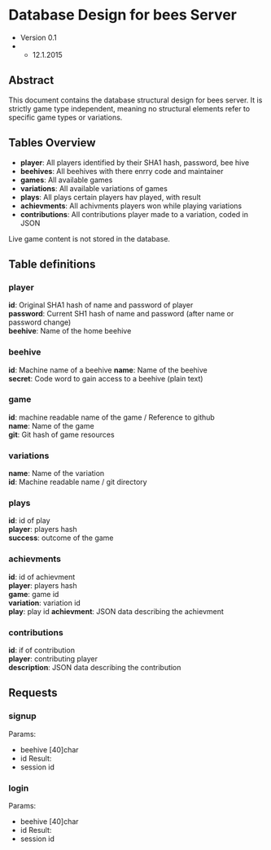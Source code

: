 # Database Design for bees Server
* Version 0.1
* * 12.1.2015

## Abstract

This document contains the database structural design for bees server. It is strictly game type independent, meaning no structural elements refer to specific game types or variations.  

## Tables Overview
* **player**: All players identified by their SHA1 hash, password, bee hive
* **beehives**: All beehives with there enrry code and maintainer
* **games**: All available games
* **variations**: All available variations of games
* **plays**: All plays certain players hav played, with result
* **achievments**: All achivments players won while playing variations
* **contributions**: All contributions player made to a variation, coded in JSON

Live game content is not stored in the database.   

## Table definitions

### player
**id**: Original SHA1 hash of name and password of player  
**password**: Current SH1 hash of name and password (after name or password change)  
**beehive**: Name of the home beehive  

### beehive
**id**: Machine name of a beehive
**name**: Name of the beehive  
**secret**: Code word to gain access to a beehive (plain text)  

### game
**id**: machine readable name of the game / Reference to github   
**name**: Name of the game  
**git**: Git hash of game resources   

### variations
**name**: Name of the variation  
**id**: Machine readable name / git directory  

### plays
**id**: id of play  
**player**: players hash  
**success**: outcome of the game

### achievments
**id**: id of achievment  
**player**: players hash  
**game**: game id  
**variation**: variation id  
**play**: play id
**achievment**: JSON data describing the achievment  

### contributions
**id**: if of contribution  
**player**: contributing player  
**description**: JSON data describing the contribution  

## Requests
### signup
Params:  
* beehive [40]char
* id
Result:  
* session id
### login
Params:  
* beehive [40]char
* id
Result:  
* session id

